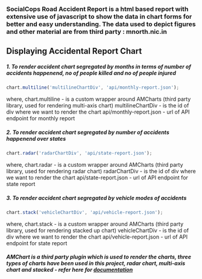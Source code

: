 ### SocialCops Road Accident Report is a html based report with extensive use of javascript to show the data in chart forms for better and easy understanding. The data used to depict figures and other material are from third party : mnorth.nic.in

## Displaying Accidental Report Chart

##### 1. To render accident chart segregated by months in terms of number of accidents happenend, no of people killed and no of people injured

```javascript
chart.multiline('multilineChartDiv', 'api/monthly-report.json');
```

where,
	chart.multiline - is a custom wrapper around AMCharts (third party library, used for rendering multi-axis chart)
	multilineChartDiv - is the id of div where we want to render the chart
	api/monthly-report.json - url of API endpoint for monthly report


##### 2. To render accident chart segregated by number of accidents happenend over states

```javascript
chart.radar('radarChartDiv', 'api/state-report.json');
```

where,
	chart.radar - is a custom wrapper around AMCharts (third party library, used for rendering radar chart)
	radarChartDiv - is the id of div where we want to render the chart
	api/state-report.json - url of API endpoint for state report


##### 3. To render accident chart segregated by vehicle modes of accidents

```javascript
chart.stack('vehicleChartDiv', 'api/vehicle-report.json');
```

where,
	chart.stack - is a custom wrapper around AMCharts (third party library, used for rendering stacked up chart)
	vehicleChartDiv - is the id of div where we want to render the chart
	api/vehicle-report.json - url of API endpoint for state report


##### AMChart is a third party plugin which is used to render the charts, three types of charts have been used in this project, radar chart, multi-axis chart and stacked - refer here for [documentation](https://docs.amcharts.com/3/javascriptcharts)